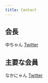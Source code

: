 ```yaml
---
title: Contact
---
```


## 会長
中ちゃん
[Twitter](https://twitter.com/naca_cyan13)

## 主要な会員
なかにゃん
[Twitter](https://twitter.com/naca_nyan)
